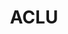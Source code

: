 ---
blog: https://www.aclu.org/blog
facebook: https://www.facebook.com/aclu
logohandle: aclu
sort: aclu
tags:
- charity
- free_speech
title: ACLU
twitter: aclu
website: https://www.aclu.org/
wikipedia: https://en.wikipedia.org/wiki/American_Civil_Liberties_Union
---